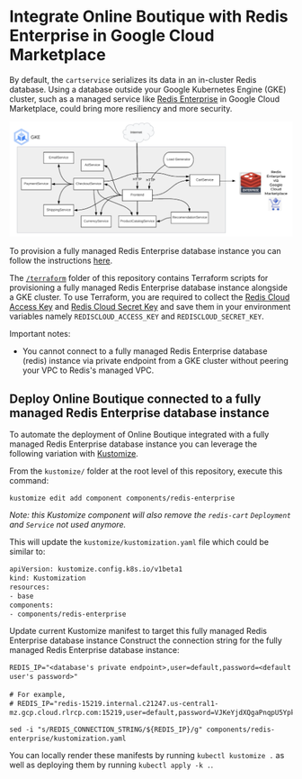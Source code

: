# Integrate Online Boutique with Redis Enterprise in Google Cloud Marketplace

By default, the `cartservice` serializes its data in an in-cluster Redis database. Using a database outside your Google Kubernetes Engine (GKE) cluster, such as a managed service like [Redis Enterprise](https://redis.io/docs/about/redis-enterprise/) in Google Cloud Marketplace, could bring more resiliency and more security.

![Architecture diagram with Redis Enterprise](/docs/img/redis-enterprise/redis-enterprise.png)
  
To provision a fully managed Redis Enterprise database instance you can follow the instructions [here](https://github.com/Redislabs-Solution-Architects/redis-enterprise-cloud-gcp/blob/main/marketplace/gcp/redis-enterprise.md).  

The [`/terraform`](/terraform) folder of this repository contains Terraform scripts for provisioning a fully managed Redis Enterprise database instance alongside a GKE cluster. To use Terraform, you are required to collect the [Redis Cloud Access Key](https://docs.redis.com/latest/rc/api/get-started/enable-the-api/) and [Redis Cloud Secret Key](https://docs.redis.com/latest/rc/api/get-started/manage-api-keys/#secret) and save them in your environment variables namely `REDISCLOUD_ACCESS_KEY` and `REDISCLOUD_SECRET_KEY`.

Important notes:
- You cannot connect to a fully managed Redis Enterprise database (redis) instance via private endpoint from a GKE cluster without peering your VPC to Redis's managed VPC.
    
## Deploy Online Boutique connected to a fully managed Redis Enterprise database instance

To automate the deployment of Online Boutique integrated with a fully managed Redis Enterprise database instance you can leverage the following variation with [Kustomize](/kustomize).

From the `kustomize/` folder at the root level of this repository, execute this command:
```
kustomize edit add component components/redis-enterprise
```
_Note: this Kustomize component will also remove the `redis-cart` `Deployment` and `Service` not used anymore._

This will update the `kustomize/kustomization.yaml` file which could be similar to:
```
apiVersion: kustomize.config.k8s.io/v1beta1
kind: Kustomization
resources:
- base
components:
- components/redis-enterprise
```

Update current Kustomize manifest to target this fully managed Redis Enterprise database instance
Construct the connection string for the fully managed Redis Enterprise database instance:
```
REDIS_IP="<database's private endpoint>,user=default,password=<default user's password>"

# For example,
# REDIS_IP="redis-15219.internal.c21247.us-central1-mz.gcp.cloud.rlrcp.com:15219,user=default,password=VJKeYjdXQgaPnqpU5Ypktx1qhzNYeEOI"
```
```
sed -i "s/REDIS_CONNECTION_STRING/${REDIS_IP}/g" components/redis-enterprise/kustomization.yaml
```
   
You can locally render these manifests by running `kubectl kustomize .` as well as deploying them by running `kubectl apply -k .`.
